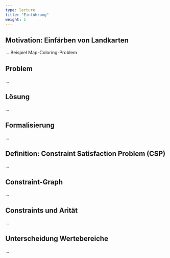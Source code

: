 ```yaml
---
type: lecture
title: "Einführung"
weight: 1
---
```



## Motivation: Einfärben von Landkarten

... Beispiel Map-Coloring-Problem

## Problem
...

## Lösung

...

## Formalisierung

...

## Definition: Constraint Satisfaction Problem (CSP)

...

## Constraint-Graph

...

## Constraints und Arität

...

## Unterscheidung Wertebereiche

...
